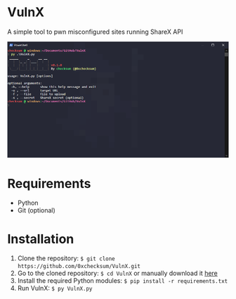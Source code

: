 # VulnX
 A simple tool to pwn misconfigured sites running ShareX API
 
![alt](https://raw.githubusercontent.com/0xchecksum/VulnX/master/images/1.png)

# Requirements
 - Python
 - Git (optional)

# Installation
1. Clone the repository: `$ git clone https://github.com/0xchecksum/VulnX.git`
2. Go to the cloned repository: `$ cd VulnX` or manually download it  [here](https://github.com/0xchecksum/VulnX/archive/master.zip)
2. Install the required Python modules: `$ pip install -r requirements.txt`
3. Run VulnX: `$ py VulnX.py`
